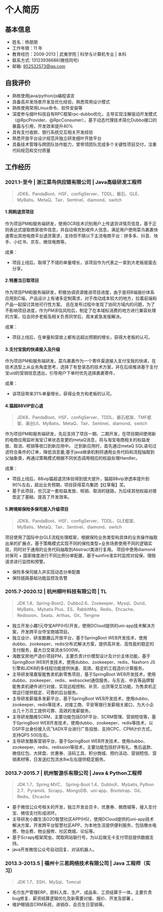 # 个人简历

## 基本信息
* 姓名：杨朋朋
* 工作年限：11 年
* 教育经历：2009-2013 | 武夷学院 | 科学与计算机专业 | 本科
* 联系方式: 13123936686(微信同号)
* 邮箱: 952532573@qq.com

## 自我评价
* 熟练使用java/python/js编程语言
* 具备高并发场景开发及优化经验，熟悉常用设计模式
* 熟练使用常用Linux命令、软件安装等
* 深度参与细叶科技自有RPC框架rpc-dubbo优化，主导实现‌注解驱动开发模式‌（@RpcProvider、@RpcConsumer），基于动态代理技术简化Dubbo接口的暴露与引用，‌开发效率提升40%
* 具有支付收款、银行系统交互相关开发经验
* 熟悉开放平台设计规范并独立研发细叶开放平台
* 具备技术管理与跨团队协作能力，曾带领团队完成多个关键性项目交付，注重代码规范和交付质量


## 工作经历

### 2021.1-至今 | 浙江菜鸟供应链有限公司 | Java高级研发工程师
> JDK8、PandaBoot、HSF、configServer、TDDL、磐石、GLE、MyBatis、MetaQ、Tair、Sentinel、diamond、switch

#### 1.网购退货项目
作为项目PM和服务端研发，使用OCR技术识别用户上传退货详情页信息，基于正则表达式提取商家收件信息，并自动填充到收件人信息，满足用户使用菜鸟裹裹快速寄出其他电商平台退货需求，支持但不限以下主流电商平台：拼多多、抖音、快手、小红书、京东、微信电商等。

成果：
* 项目上线后，取得了不错的单量增长，该项目作为代表之一拿到大老板层面去分享。

#### 2.特惠当日取项目
作为项目PM和服务端研发，积极协调资源推进项目进度，由于是将B端报价体系应用到C端，产品设计上有诸多定制需求，对于改动成本较大的地方，拉着前端和产品一起探讨其他可行性方案。
且在发布过程中发现了协同方域内的问题，为了不影响项目进度，作为PM评估风险后，制定了在本域标消费的地方进行兼容处理的方案，拉会同步老板及相关负责同学后，周末紧急发版解决。

成果：
* 项目上线后，在单量和营收上都有远超出预期的增长，获得大老板的认可。

#### 3.支付宝我的快递接入及升级
作为项目PM和服务端研发，菜鸟裹裹作为一个寄件渠道接入支付宝我的快递，在技术选型上从业务角度思考，选择了有登录态的技术方案，并在后续推进基于支付宝uid的营销信息透出，引导用户下单时优先选择裹裹寄件，

成果：
* 该项目带来31%单量增长，获得业务方和老板的认可。

#### 4.猫超88VIP安心退
> JDK8、PandaBoot、HSF、configServer、TDDL、磐石框架、TMF框架、奥创UI、MyBatis、MetaQ、Tair、Sentinel、diamond、switch

作为项目PM和服务端研发，先后支持了项目一期、二期开发，在项目期间使用新的电商应用监听淘宝订单状态变更的metaQ消息，将与淘宝电商相关的权益发放、取消、核销等收口到新应用中。
迁到新应用时，首先通过metaQ SQL语句过滤符合条件的订单，降低消息量;基于java继承机制将通用业务代码和流程抽取到父抽象类，再通过策略模式根据不同状态调用相应的权益处理Handler。

成果：
* 项目上线后，88vip猫超退货体验得到很大提升，猫超88vip渗透率提升到90%左右，超出业务预期，项目获得菜鸟集团【红草莓】奖。 
* 基于此项目，也沉淀一套权益发放、核销、取消的链路，为后续其他权益对接垫定了基础、提高了开发效率。

#### 5.跨境邮保险多保司接入升级项目
> JDK8、PandaBoot、HSF、configServer、TDDL、GLE框架、MyBatis、MetaQ、Tair、Sentinel、diamond、switch

项目使用了国际中台GLE流程处理框架，根据保险业务类型和具体的业务操作抽取出来的扩展点，基于策略模式实现不同的保险类型+业务场景使用不同的逻辑实现，同时对于通用的业务代码抽取到Abstract类进行复用。
项目中使用diamond对保司 + 国家维度进行不同比例分单配置，基于sunfire准实时监控对投保、理赔请求进行监控和预警。

* 保险多保司接入并实现动态分单配置 
* 保险链路基础功能监控及告警


### 2015.7-2020.12 | 杭州细叶科技有限公司 | TL
> JDK 1.8、Spring-Boot2、Dubbo2.6、Zookeeper、Mysql、Durid、MyBatis、Mybatis Plus、ES、RabbitMq、Redis、Ehcache、Redission、Seata、Arthas、Git、Tengine

* 独立开发小趣1元夺宝APP(H5)开发，使用DCloud提供的uni-app技术解决方案，开发跨平台夺宝商城项目。
* 独立设计、研发数趣云开放平台，基于SpringBoot WEB开发技术，使用dubbo、zookeeper、redis分布式解决方案，提供高并发、高性能的稳定的支付服务，最大日交易流水5000W。
* 海数宝房地产造价项目PM，主要负责计价模型设计及计价主体功能，基于SpringBoot WEB开发技术，使用dubbo、zookeeper、redis、Nashorn JS 引擎和JDK8的多线程功能提供快速、高效、稳定的工程造价计算服务。
* 主导研发唛嘉智能售卖机新零售项目，基于SpringBoot WEB开发技术，使用dubbo、zookeeper、redis、websocket通信服务，与东吉、中吉等品牌智能售卖机硬件进行对接，实现远程控制、补货、出货等交互功能，为售卖机正常运行提供稳定、可靠的后台服务。
* 主导研发薪福多发薪平台，基于SpringBoot WEB开发技术，使用dubbo、zookeeper、redis等技术，对接工商、平安等银行发薪相关接口，为大小企业几十万员工提供可靠、高效的发薪服务。
* 主导研发酷推SCRM，主要功能包括DSP平台、SCRM管理、营销短信等，基于SpringBoot WEB开发技术，使用dubbo、zookeeper、redis等技术，以DSP平台身份接入讯飞ADX平台进行广告投放、支持CPC、CPM计价方式，支持QPS 500左右。
* 主导研发酷客营销平台，基于SpringBoot WEB开发技术，使用dubbo、zookeeper、redis、redission等技术，主要功能包括好评有礼、售后返款、微信红包、大转盘、优惠券、活码工具、积分商城、预约活动、营销短信、营销素材等，日发送红包流水8w左右提供稳定服务。

### 2013.7-2015.7 | 杭州智游乐有限公司 | Java & Python工程师
> JDK 1.7、Spring MVC、 Spring-Boot 1.4、DubboX、Mybatis, Python 2.7、Pyramid、Scrapy、MongoDB、uni-app、Bootstrap、Git、Redis、Ehcache

* 基于微信公众号相关的开发，独立开发会员卡、优惠券、微商城等，接入支付宝、微信支付形成闭环。
* 主导研发小趣生活O2O智慧社区APP(H5)，使用DCloud提供的uni-app技术解决方案，开发跨平台智慧社区APP，为本地生活提供便利服务，包括缴水电费、物业费、物业报修、社区商城、论坛等。
* 基于Scrapy框架爬虫，爬取网站联行号，为以后做无卡支付项目提供数据支持。
* java开发微信公众号自动回复、对话机器人。

### 2013.3-2013.5 | 福州十三易网络技术有限公司 | Java 工程师（实习）
> JDK 1.7、SSH、MySql、Tomcat
> 
* 毛巾生产管理ERP，原料入库、生产、成品率、工资结算于一体。主要负责bug修复、薪资结算逻辑优化及新需要对接、报价、开发及部署 。
* 维护眼镜店CRM系统，进销存、会员生日营销等。






